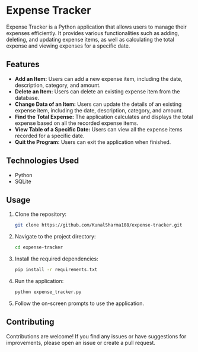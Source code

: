 # Expense Tracker

Expense Tracker is a Python application that allows users to manage their expenses efficiently. It provides various functionalities such as adding, deleting, and updating expense items, as well as calculating the total expense and viewing expenses for a specific date.

## Features

- **Add an Item:** Users can add a new expense item, including the date, description, category, and amount.
- **Delete an Item:** Users can delete an existing expense item from the database.
- **Change Data of an Item:** Users can update the details of an existing expense item, including the date, description, category, and amount.
- **Find the Total Expense:** The application calculates and displays the total expense based on all the recorded expense items.
- **View Table of a Specific Date:** Users can view all the expense items recorded for a specific date.
- **Quit the Program:** Users can exit the application when finished.

## Technologies Used

- Python
- SQLite

## Usage

1. Clone the repository:

    ```bash
    git clone https://github.com/KunalSharma108/expense-tracker.git
    ```

2. Navigate to the project directory:

    ```bash
    cd expense-tracker
    ```

3. Install the required dependencies:

    ```bash
    pip install -r requirements.txt
    ```

4. Run the application:

    ```bash
    python expense_tracker.py
    ```

5. Follow the on-screen prompts to use the application.

## Contributing

Contributions are welcome! If you find any issues or have suggestions for improvements, please open an issue or create a pull request.
